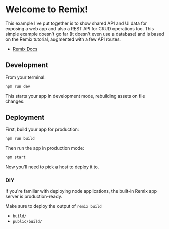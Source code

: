 # Welcome to Remix!

This example I've put together is to show shared API and UI data for exposing a web app and also a REST API for CRUD operations too. This simple example doesn't go far (It doesn't even use a database) and is based on the Remix tutorial, augmented with a few API routes.

- [Remix Docs](https://remix.run/docs)

## Development

From your terminal:

```sh
npm run dev
```

This starts your app in development mode, rebuilding assets on file changes.

## Deployment

First, build your app for production:

```sh
npm run build
```

Then run the app in production mode:

```sh
npm start
```

Now you'll need to pick a host to deploy it to.

### DIY

If you're familiar with deploying node applications, the built-in Remix app server is production-ready.

Make sure to deploy the output of `remix build`

- `build/`
- `public/build/`
